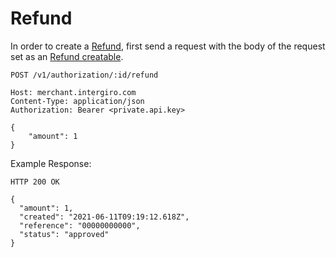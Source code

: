 # Refund

In order to create a [Refund](./reference.html#refund), first send a request with the body of the request set as an [Refund creatable](./reference.html#refund).

``` {1} JSON
POST /v1/authorization/:id/refund

Host: merchant.intergiro.com
Content-Type: application/json
Authorization: Bearer <private.api.key>

{
    "amount": 1
}
```

Example Response:
``` {1} JSON
HTTP 200 OK

{
  "amount": 1,
  "created": "2021-06-11T09:19:12.618Z",
  "reference": "00000000000",
  "status": "approved"
}
```